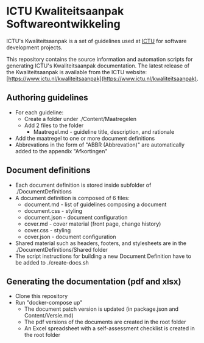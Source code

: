 # ICTU Kwaliteitsaanpak Softwareontwikkeling

ICTU's Kwaliteitsaanpak is a set of guidelines used at [ICTU](https://www.ictu.nl/) for software development projects.

This repository contains the source information and automation scripts for generating ICTU's Kwaliteitsaanpak documentation. The latest release of the Kwaliteitsaanpak is available from the ICTU website: [https://www.ictu.nl/kwaliteitsaanpak](https://www.ictu.nl/kwaliteitsaanpak).

## Authoring guidelines

- For each guideline:
  - Create a folder under ./Content/Maatregelen
  - Add 2 files to the folder
    - Maatregel.md - guideline title, description, and rationale
- Add the maatregel to one or more document definitions
- Abbrevations in the form of "ABBR (Abbrevation)" are automatically added to the appendix "Afkortingen"

## Document definitions

- Each document definition is stored inside subfolder of ./DocumentDefinitions
- A document definition is composed of 6 files:
  - document.md - list of guidelines composing a document
  - document.css - styling
  - document.json - document configuration
  - cover.md - cover material (front page, change history)
  - cover.css - styling
  - cover.json - document configuration
- Shared material such as headers, footers, and stylesheets are in the ./DocumentDefinitions/Shared folder
- The script instructions for building a new Document Definition have to be added to ./create-docs.sh

## Generating the documentation (pdf and xlsx)

- Clone this repository
- Run "docker-compose up"
  - The document patch version is updated (in package.json and Content/Versie.md)
  - The pdf versions of the documents are created in the root folder
  - An Excel spreadsheet with a self-assessment checklist is created in the root folder
